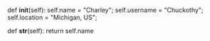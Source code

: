  def __init__(self):
    self.name = "Charley";
    self.username = "Chuckothy";
    self.location = "Michigan, US";
    
  
  def __str__(self):
    return self.name
  
